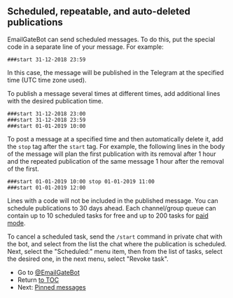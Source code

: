 ## Scheduled, repeatable, and auto-deleted publications

EmailGateBot can send scheduled messages.
To do this, put the special code in a separate line of your message.
For example:

```
###start 31-12-2018 23:59
```

In this case, the message will be published in the Telegram at the specified time (UTC time zone used).

To publish a message several times at different times, add additional lines with the desired publication time.

```
###start 31-12-2018 23:00
###start 31-12-2018 23:59
###start 01-01-2019 10:00
```

To post a message at a specified time and then automatically delete it, add the `stop` tag after the `start` tag.
For example, the following lines in the body of the message will plan the first publication with its removal after 1 hour
and the repeated publication of the same message 1 hour after the removal of the first.

```
###start 01-01-2019 10:00 stop 01-01-2019 11:00
###start 01-01-2019 12:00
```

Lines with a code will not be included in the published message.
You can schedule publications to 30 days ahead.
Each channel/group queue can contain up to 10 scheduled tasks for free and up to 200 tasks for [paid mode](paid_and_free.md).

To cancel a scheduled task, send the `/start` command in private chat with the bot, and select from the list the chat where the publication is scheduled.
Next, select the "Scheduled:" menu item, then from the list of tasks, select the desired one, in the next menu, select "Revoke task".

- Go to [@EmailGateBot](http://t.me/EmailGateBot?start=utm_KDaxQG000_github-en-scheduled)
- Return [to TOC](guide.md)
- Next: [Pinned messages](pinned.md)
